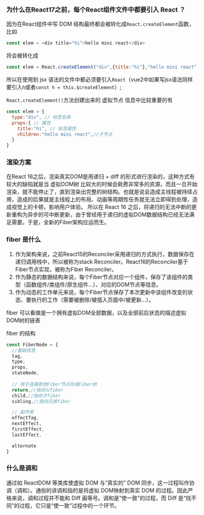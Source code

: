 ### 为什么在React17之前，每个React组件文件中都要引入 React ？
因为在React组件中写 DOM 结构最终都会被转化成`React.createElement`函数，比如
```js
const elem = <div title="hi">hello mini react</div>
```
将会被转化成
```js
const elem = React.createElement("div",{title:"hi"},"hello mini react");
```
所以在使用到 jsx 语法的文件中都必须要引入`React`（vue2中如果写jsx语法同样要引入`h`或者`const h = this.$createElement`）;

`React.createElement()`方法创建出来的 虚拟节点 信息中比较重要的有
```js
const elem = {
  type:"div", // 标签名称
  props:{ // 属性
    title:"hi", // 标签属性
    children:"hello mini react",//子节点
  }
}
```

### 渲染方案
在React 16之后，渲染真实DOM是用递归 + diff 的形式进行渲染的，这种方式有较大的缺陷就是当 虚拟DOM树 比较大的时候会耗费非常多的资源，而且一旦开始渲染，就不能停止了，直到渲染出完整的树结构。也就是说会造成主线程被持续占⽤，造成的后果就是主线程上的布局、动画等周期性任务就⽆法立即得到处理，造成视觉上的卡顿，影响⽤户体验。
所以在 React 16 之后，将递归的无法中断的更新重构为异步的可中断更新，由于曾经用于递归的虚拟DOM数据结构已经无法满足需要。于是，全新的Fiber架构应运而生。

### fiber 是什么
1. 作为架构来说，之前React15的Reconciler采用递归的方式执行，数据保存在递归调用栈中，所以被称为stack Reconciler。React16的Reconciler基于Fiber节点实现，被称为Fiber Reconciler。
2. 作为静态的数据结构来说，每个Fiber节点对应一个组件，保存了该组件的类型（函数组件/类组件/原生组件...）、对应的DOM节点等信息。
3. 作为动态的工作单元来说，每个Fiber节点保存了本次更新中该组件改变的状态、要执行的工作（需要被删除/被插入页面中/被更新...）。

fiber 可以看做是一个拥有虚拟DOM全部数据，以及全部前后状态的描述虚拟DOM树的链表

fiber 的结构
```js
const FiberNode = {
  //基础信息
  tag,
  type,
  props,
  stateNode,
  
  // 用于连接其他Fiber节点形成Fiber树
  return,//指向父fiber
  child,//指向子fiber
  sibling,//指向兄弟fiber

  // 副作用
  effectTag,
  nextEffect,
  firstEffect,
  lastEffect,

  alternate
}
```

### 什么是调和
通过如 ReactDOM 等类库使虚拟 DOM 与“真实的” DOM 同步，这一过程叫作协调（调和）。通俗的讲调和指的是将虚拟 DOM映射到真实 DOM 的过程。因此严格来说，调和过程并不能和 Diff 画等号。调和是“使一致”的过程，而 Diff 是“找不同”的过程，它只是“使一致”过程中的一个环节。


